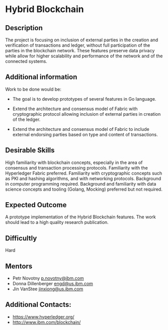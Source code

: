 # Hybrid Blockchain

## Description
The project is focusing on inclusion of external parties in the creation and verification of transactions and ledger, without full participation of the parties in the blockchain network. These features preserve data privacy while allow for higher scalability and performance of the network and of the connected systems.

## Additional information

Work to be done would be:

- The goal is to develop prototypes of several features in Go language.

- Extend the architecture and consensus model of Fabric with cryptographic protocol allowing inclusion of external parties in creation of the ledger.

- Extend the architecture and consensus model of Fabric to include external endorsing parties based on type and content of transactions.


## Desirable Skills
High familiarity with blockchain concepts, especially in the area of consensus and transaction processing protocols. Familiarity with the Hyperledger Fabric preferred. Familiarity with cryptographic concepts such as PKI and hashing algorithms, and with networking protocols. Background in computer programming required. Background and familiarity with data science concepts and tooling (Golang, Mocking) preferred but not required.

## Expected Outcome
A prototype implementation of the Hybrid Blockchain features. The work should lead to a high quality research publication.

## Difficultly
Hard

## Mentors
  * Petr Novotny <p.novotny@ibm.com>
  * Donna Dillenberger <engd@us.ibm.com>
  * Jin VanStee <jinxiong@us.ibm.com>

## Additional Contacts:
  * https://www.hyperledger.org/
  * http://www.ibm.com/blockchain/
